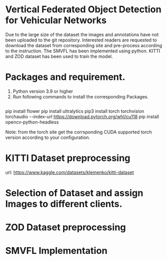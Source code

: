 # Vertical Federated Object Detection for Vehicular Networks
Due to the large size of the dataset the images and annotations have not been uploaded to the git repository. Interested readers are requested to download the dataset from corresponding site and pre-process according to the instruction. The SMVFL has been implemented using python. KITTI and ZOD dataset has been used to train the model. 
# Packages and requirement.
1. Python version 3.9 or higher
2. Run following commands to install the corresponding Packages.
   ```sh  
pip install flower
pip install ultralytics
pip3 install torch torchvision torchaudio --index-url https://download.pytorch.org/whl/cu118
pip install opencv-python-headless

Note: from the torch site get the corrsponding CUDA supported torch version according to your configuration.

# KITTI Dataset preprocessing
url: https://www.kaggle.com/datasets/klemenko/kitti-dataset

# Selection of Dataset and assign Images to different clients.
# ZOD Dataset preprocessing
# SMVFL Implementation
